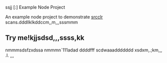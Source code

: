 ssjj [:] Example Node Project

An example node project to demonstrate [srcclr](https://www.srcclr.com) scans.dddllklkddccm,,m,,,sssmmm
## Try me!kjjsdsd,,,ssss,kk
nmmmsdsfzxdssa
nmmmn`111adad
ddddfff
scdwaaaddddddd
xsdxm,.;km,,,
.l.
,,,
